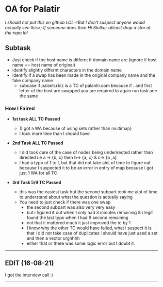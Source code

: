 # OA for Palatir

_I should not put this on github LOL \<But I don't suspect anyone would actually see this>; If someone does then Hi Stalker atleast drop a star at the repo lol_

## Subtask

- Just check if the host name is differnt if domain name are (ignore if host name == host name of original)
- Identify slightly differnt characters in the domain name
- Identify if a swap has been made in the original company name and the fake company name
  - subcase if palanti.rbiz is a TC of palantir.com because if . and first letter of the host are swapped
    you are required to again run task one the same

### How I Faired

- **1st task ALL TC Passed**

  - {I got a WA because of using sets rather than multimap}
  - I took more time than I should have

- **2nd Task ALL TC Passed**

  - I did took care of the case of nodes being underirected rather than directed i.e a -> {b, c} then b-> {a, c} & c-> {b ,a}
  - I had a typo of 1 to l, but that did not take alot of time to figure out because I suspected
    it to be an error in entry of map because I got just 1 WA for all TC

- **3rd Task 5/9 TC Passed**
  - this was the easiest task but the second subpart took me alot of time to understand
    about what the question is actually saying
  - You need to just check if there was one swap
    - the second subpart was also very very easy
    - but i figured it out when I only had 3 minutes remaining & i legit found the last typo when I had 9 second remaining
    - not that it mattered much it just improved the tc by 1
    - I know why the other TC would have failed, what I suspect it is that I did not take case of duplicates
      I should have just used a set and then a vector urghhhh
    - either that or there was some logic error but I doubt it.

---

## EDIT (16-08-21)

I got the interview call :)

---
